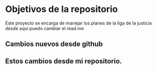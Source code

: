 # Objetivos de la repositorio

Este proyecto se encarga de manejar los planes de la liga de la justicia
desde aquí puedo cambiar el read.me

## Cambios nuevos desde github
## Estos cambios desde mi repositorio.
